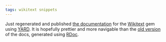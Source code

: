 ```yaml
---
tags: wikitext snippets
---
```


Just regenerated and published [the documentation](http://wikitext.rubyforge.org/) for the [Wikitext](/wiki/Wikitext) gem using [YARD](/wiki/YARD). It is hopefully prettier and more navigable than the [old version](http://wikitext.rubyforge.org/classes/Wikitext/Parser.html) of the docs, generated using [RDoc](/wiki/RDoc).
